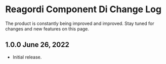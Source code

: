 # Reagordi Component Di Change Log

The product is constantly being improved and improved. Stay tuned for changes and new features on this page.

## 1.0.0 June 26, 2022
* Initial release.
